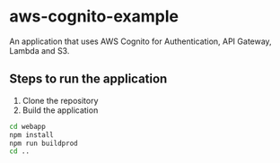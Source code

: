 # aws-cognito-example
An application that uses AWS Cognito for Authentication, API Gateway, Lambda and S3.

## Steps to run the application

1. Clone the repository
2. Build the application
```bash
cd webapp
npm install
npm run buildprod
cd ..
```
